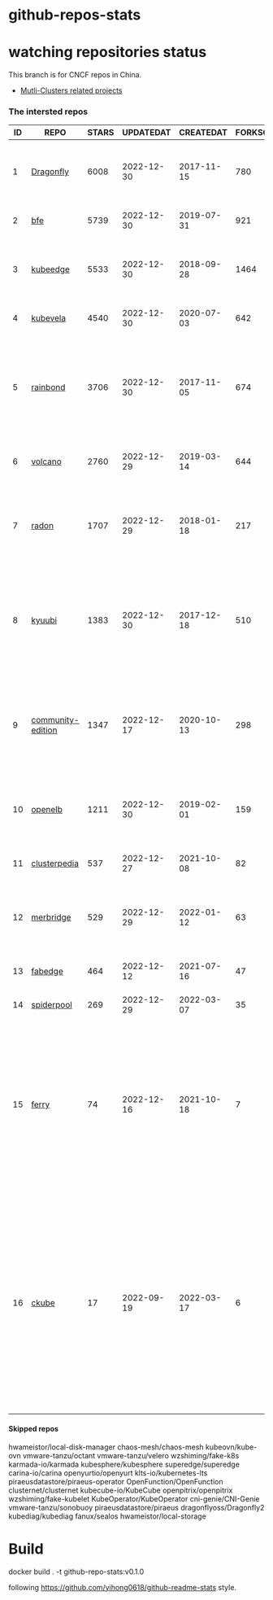 # github-repos-stats

# watching repositories status

This branch is for CNCF repos in China.
- [Mutli-Clusters related projects](https://github.com/pacoxu/github-repos-stats/tree/multi-clusters)


<!--START_SECTION:github_repos-->
### The intersted repos
| ID |                                  REPO                                  | STARS | UPDATEDAT  | CREATEDAT  | FORKSCOUNT |                                                                                                                     DESCRIPTIONS                                                                                                                     |
|----|------------------------------------------------------------------------|-------|------------|------------|------------|------------------------------------------------------------------------------------------------------------------------------------------------------------------------------------------------------------------------------------------------------|
|  1 | [Dragonfly](https://github.com/dragonflyoss/Dragonfly)                 |  6008 | 2022-12-30 | 2017-11-15 |        780 | Dragonfly is an intelligent P2P based image and file distribution system.                                                                                                                                                                            |
|  2 | [bfe](https://github.com/bfenetworks/bfe)                              |  5739 | 2022-12-30 | 2019-07-31 |        921 | A modern layer 7 load balancer from baidu                                                                                                                                                                                                            |
|  3 | [kubeedge](https://github.com/kubeedge/kubeedge)                       |  5533 | 2022-12-30 | 2018-09-28 |       1464 | Kubernetes Native Edge Computing Framework (project under CNCF)                                                                                                                                                                                      |
|  4 | [kubevela](https://github.com/kubevela/kubevela)                       |  4540 | 2022-12-30 | 2020-07-03 |        642 | The Modern Application Platform.                                                                                                                                                                                                                     |
|  5 | [rainbond](https://github.com/goodrain/rainbond)                       |  3706 | 2022-12-30 | 2017-11-05 |        674 | Cloud native multi cloud application management platform that make application management and delivery easier                                                                                                                                        |
|  6 | [volcano](https://github.com/volcano-sh/volcano)                       |  2760 | 2022-12-29 | 2019-03-14 |        644 | A Cloud Native Batch System (Project under CNCF)                                                                                                                                                                                                     |
|  7 | [radon](https://github.com/radondb/radon)                              |  1707 | 2022-12-29 | 2018-01-18 |        217 | RadonDB is an open source, cloud-native MySQL database for building global, scalable cloud services                                                                                                                                                  |
|  8 | [kyuubi](https://github.com/apache/kyuubi)                             |  1383 | 2022-12-30 | 2017-12-18 |        510 | Apache Kyuubi is a distributed and multi-tenant gateway to provide serverless SQL on data warehouses and lakehouses.                                                                                                                                 |
|  9 | [community-edition](https://github.com/vmware-tanzu/community-edition) |  1347 | 2022-12-17 | 2020-10-13 |        298 | VMware Tanzu Community Edition is no longer an actively maintained project. Code is available for historical purposes only.                                                                                                                          |
| 10 | [openelb](https://github.com/openelb/openelb)                          |  1211 | 2022-12-30 | 2019-02-01 |        159 | Load Balancer Implementation for Kubernetes in Bare-Metal, Edge, and Virtualization                                                                                                                                                                  |
| 11 | [clusterpedia](https://github.com/clusterpedia-io/clusterpedia)        |   537 | 2022-12-27 | 2021-10-08 |         82 | The Encyclopedia of Kubernetes clusters                                                                                                                                                                                                              |
| 12 | [merbridge](https://github.com/merbridge/merbridge)                    |   529 | 2022-12-29 | 2022-01-12 |         63 | Use eBPF to speed up your Service Mesh like crossing an Einstein-Rosen Bridge.                                                                                                                                                                       |
| 13 | [fabedge](https://github.com/FabEdge/fabedge)                          |   464 | 2022-12-12 | 2021-07-16 |         47 | Secure Edge Networking Solution Based On Kubernetes                                                                                                                                                                                                  |
| 14 | [spiderpool](https://github.com/spidernet-io/spiderpool)               |   269 | 2022-12-29 | 2022-03-07 |         35 | kubernetes ipam                                                                                                                                                                                                                                      |
| 15 | [ferry](https://github.com/ferryproxy/ferry)                           |    74 | 2022-12-16 | 2021-10-18 |          7 | Ferry is a Kubernetes multi-cluster communication component that eliminates communication differences between clusters as if they were in a single cluster, regardless of the network environment those clusters are in.                             |
| 16 | [ckube](https://github.com/DaoCloud/ckube)                             |    17 | 2022-09-19 | 2022-03-17 |          6 | Kubernetes APIServer 高性能代理组件，代理 APIServer 的 List 请求，其它类型的请求会直接反向代理到原生 APIServer。 CKube 还额外支持了分页、搜索和索引等功能。 并且，CKube 100% 兼容原生 kubectl 和 kube client sdk，只需要简单的配置即可实现全局替换。 |



#### Skipped repos
hwameistor/local-disk-manager
chaos-mesh/chaos-mesh
kubeovn/kube-ovn
vmware-tanzu/octant
vmware-tanzu/velero
wzshiming/fake-k8s
karmada-io/karmada
kubesphere/kubesphere
superedge/superedge
carina-io/carina
openyurtio/openyurt
klts-io/kubernetes-lts
piraeusdatastore/piraeus-operator
OpenFunction/OpenFunction
clusternet/clusternet
kubecube-io/KubeCube
openpitrix/openpitrix
wzshiming/fake-kubelet
KubeOperator/KubeOperator
cni-genie/CNI-Genie
vmware-tanzu/sonobuoy
piraeusdatastore/piraeus
dragonflyoss/Dragonfly2
kubediag/kubediag
fanux/sealos
hwameistor/local-storage<!--END_SECTION:github_repos-->

# Build

docker build . -t github-repo-stats:v0.1.0

following https://github.com/yihong0618/github-readme-stats style.
